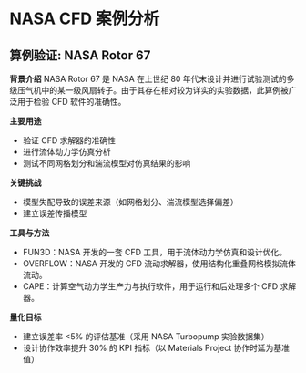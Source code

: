 # NASA CFD 案例分析

## 算例验证: NASA Rotor 67

**背景介绍**
NASA Rotor 67 是 NASA 在上世纪 80 年代末设计并进行试验测试的多级压气机中的某一级风扇转子。由于其存在相对较为详实的实验数据，此算例被广泛用于检验 CFD 软件的准确性。

**主要用途**
- 验证 CFD 求解器的准确性
- 进行流体动力学仿真分析
- 测试不同网格划分和湍流模型对仿真结果的影响

**关键挑战**
- 模型失配导致的误差来源（如网格划分、湍流模型选择偏差）
- 建立误差传播模型

**工具与方法**
- FUN3D：NASA 开发的一套 CFD 工具，用于流体动力学仿真和设计优化。
- OVERFLOW：NASA 开发的 CFD 流动求解器，使用结构化重叠网格模拟流体流动。
- CAPE：计算空气动力学生产力与执行软件，用于运行和后处理多个 CFD 求解器。

**量化目标**
- 建立误差率 <5% 的评估基准（采用 NASA Turbopump 实验数据集）
- 设计协作效率提升 30% 的 KPI 指标（以 Materials Project 协作时延为基准值）